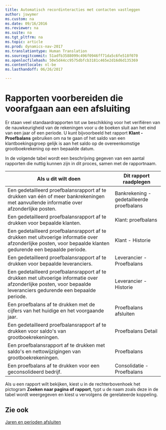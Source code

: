 ```yaml
---
title: Automatisch recordinteracties met contacten vastleggen
author: jswymer
ms.custom: na
ms.date: 09/16/2016
ms.reviewer: na
ms.suite: na
ms.tgt_pltfrm: na
ms.topic: article
ms.prod: dynamics-nav-2017
ms.translationtype: Human Translation
ms.sourcegitcommit: 51adfb3588099c496f0946ff71da5c6fe518f070
ms.openlocfilehash: 50e5d44cc9575dbfcb3181c465e2d16d6d135369
ms.contentlocale: nl-be
ms.lasthandoff: 06/26/2017

---
```

# <a name="prepare-pre-closing-reports"></a>Rapporten voorbereiden die voorafgaan aan een afsluiting
Er staan veel standaardrapporten tot uw beschikking voor het verifiëren van de nauwkeurigheid van de rekeningen voor u de boeken sluit aan het eind van een jaar of een periode. U kunt bijvoorbeeld het rapport **Klant - Proefbalans** gebruiken om na te gaan of het saldo van een klantboekingsgroep gelijk is aan het saldo op de overeenkomstige grootboekrekening op een bepaalde datum.

In de volgende tabel wordt een beschrijving gegeven van een aantal rapporten die nuttig kunnen zijn in dit proces, samen met de rapportnaam.

|Als u dit wilt doen     |Dit rapport raadplegen       |
|-------|----------------------|
|Een gedetailleerd proefbalansrapport af te drukken van één of meer bankrekeningen met aanvullende informatie over afzonderlijke posten.|Bankrekening - gedetailleerde proefbalans|
|Een gedetailleerd proefbalansrapport af te drukken voor bepaalde klanten.|Klant: proefbalans|
|Een gedetailleerd proefbalansrapport af te drukken met uitvoerige informatie over afzonderlijke posten, voor bepaalde klanten gedurende een bepaalde periode.|Klant - Historie|
|Een gedetailleerd proefbalansrapport af te drukken voor bepaalde leveranciers.|Leverancier - Proefbalans|
|Een gedetailleerd proefbalansrapport af te drukken met uitvoerige informatie over afzonderlijke posten, voor bepaalde leveranciers gedurende een bepaalde periode.|Leverancier - Historie|
|Een proefbalans af te drukken met de cijfers van het huidige en het voorgaande jaar.|Proefbalans afsluiten|
|Een gedetailleerd proefbalansrapport af te drukken voor saldo's van grootboekrekeningen.|Proefbalans Detail|
|Een proefbalansrapport af te drukken met saldo's en nettowijzigingen van grootboekrekeningen.|Proefbalans|
|Een proefbalans af te drukken voor een geconsolideerd bedrijf.|Consolidatie - Proefbalans|
Als u een rapport wilt bekijken, kiest u in de rechterbovenhoek het pictogram **Zoeken naar pagina of rapport**, typt u de naam zoals deze in de tabel wordt weergegeven en kiest u vervolgens de gerelateerde koppeling.

## <a name="see-also"></a>Zie ook
[Jaren en perioden afsluiten](year-close-years-periods.md)

